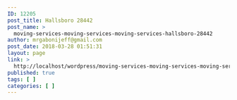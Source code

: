 ```yaml
---
ID: 12205
post_title: Hallsboro 28442
post_name: >
  moving-services-moving-services-moving-services-hallsboro-28442
author: mrgabonijeff@gmail.com
post_date: 2018-03-28 01:51:31
layout: page
link: >
  http://localhost/wordpress/moving-services-moving-services-moving-services-hallsboro-28442/
published: true
tags: [ ]
categories: [ ]
---
```

